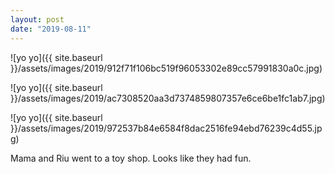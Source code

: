 ```yaml
---
layout: post
date: "2019-08-11"
---
```


![yo yo]({{ site.baseurl }}/assets/images/2019/912f71f106bc519f96053302e89cc57991830a0c.jpg)

![yo yo]({{ site.baseurl }}/assets/images/2019/ac7308520aa3d7374859807357e6ce6be1fc1ab7.jpg)

![yo yo]({{ site.baseurl }}/assets/images/2019/972537b84e6584f8dac2516fe94ebd76239c4d55.jpg)

Mama and Riu went to a toy shop. Looks like they had fun.
